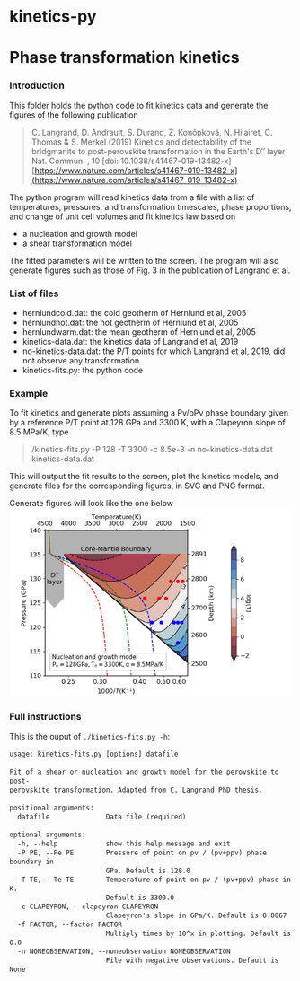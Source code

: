 # kinetics-py
# Phase transformation kinetics

### Introduction

This folder holds the python code to fit kinetics data and generate the figures of the following publication
> C. Langrand, D. Andrault, S. Durand, Z. Konôpková, N. Hilairet, C. Thomas & S. Merkel (2019)
> Kinetics and detectability of the bridgmanite to post-perovskite transformation in the Earth's D′′ layer 
> Nat. Commun. , 10 [doi: 10.1038/s41467-019-13482-x] 
> [https://www.nature.com/articles/s41467-019-13482-x](https://www.nature.com/articles/s41467-019-13482-x)

The python program will read kinetics data from a file with a list of temperatures, pressures, and transformation timescales, phase proportions, and change of unit cell volumes and fit kinetics law based on
* a nucleation and growth model
* a shear transformation model

The fitted parameters will be written to the screen. The program will also generate figures such as those of Fig. 3 in the publication of Langrand et al.

### List of files
* hernlundcold.dat: the cold geotherm of Hernlund et al, 2005
* hernlundhot.dat: the hot geotherm of Hernlund et al, 2005
* hernlundwarm.dat: the mean geotherm of Hernlund et al, 2005
* kinetics-data.dat: the kinetics data of Langrand et al, 2019
* no-kinetics-data.dat: the P/T points for which Langrand et al, 2019, did not observe any transformation
* kinetics-fits.py: the python code

### Example

To fit kinetics and generate plots assuming a Pv/pPv phase boundary given by a reference P/T point at 128 GPa and 3300 K, with a Clapeyron slope of 8.5 MPa/K, type
> /kinetics-fits.py -P 128 -T 3300 -c 8.5e-3 -n no-kinetics-data.dat kinetics-data.dat

This will output the fit results to the screen, plot the kinetics models, and generate files for the corresponding figures, in SVG and PNG format.

Generate figures will look like the one below
![Example results for a nucleation and growth model](https://github.com/smerkel/kinetics-py/blob/master/example-nuclGrowthModel.png)

### Full instructions

This is the ouput of `./kinetics-fits.py -h`:

    usage: kinetics-fits.py [options] datafile
    
    Fit of a shear or nucleation and growth model for the perovskite to post-
    perovskite transformation. Adapted from C. Langrand PhD thesis.
    
    positional arguments:
      datafile              Data file (required)
    
    optional arguments:
      -h, --help            show this help message and exit
      -P PE, --Pe PE        Pressure of point on pv / (pv+ppv) phase boundary in
                            GPa. Default is 128.0
      -T TE, --Te TE        Temperature of point on pv / (pv+ppv) phase in K.
                            Default is 3300.0
      -c CLAPEYRON, --clapeyron CLAPEYRON
                            Clapeyron's slope in GPa/K. Default is 0.0067
      -f FACTOR, --factor FACTOR
                            Multiply times by 10^x in plotting. Default is 0.0
      -n NONEOBSERVATION, --noneobservation NONEOBSERVATION
                            File with negative observations. Default is None

